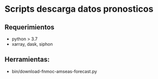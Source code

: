 # Scripts descarga datos pronosticos

## Requerimientos

 - python > 3.7
 - xarray, dask, siphon
 
## Herramientas:

 - bin/download-fnmoc-amseas-forecast.py


